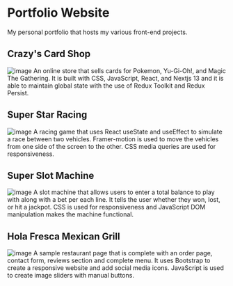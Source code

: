 # Portfolio Website
My personal portfolio that hosts my various front-end projects. 

## Crazy's Card Shop 
![image](https://github.com/fletchcoder/fletchcoder.github.io/assets/131314453/5c99db5d-5914-4a75-a7ea-897f56a64a7b)
An online store that sells cards for Pokemon, Yu-Gi-Oh!, and Magic The Gathering. It is built with CSS, JavaScript, React, and Nextjs 13 and it is able to maintain global state with the use of Redux Toolkit and Redux Persist.

## Super Star Racing 
![image](https://github.com/fletchcoder/fletchcoder.github.io/assets/131314453/ead998b7-504a-473d-9fb8-eb78a870ea72)
A racing game that uses React useState and useEffect to simulate a race between two vehicles. Framer-motion is used to move the vehicles from one side of the screen to the other. CSS media queries are used for responsiveness.

## Super Slot Machine 
![image](https://github.com/fletchcoder/fletchcoder.github.io/assets/131314453/64348ad1-9f96-4f96-80f8-33ccdc3ab5dc)
A slot machine that allows users to enter a total balance to play with along with a bet per each line. It tells the user whether they won, lost, or hit a jackpot. CSS is used for responsiveness and JavaScript DOM manipulation makes the machine functional.

## Hola Fresca Mexican Grill 
![image](https://github.com/fletchcoder/fletchcoder.github.io/assets/131314453/490006e0-715a-4fe8-936c-cad7f6dffd41)
A sample restaurant page that is complete with an order page, contact form, reviews section and complete menu. It uses Bootstrap to create a responsive website and add social media icons. JavaScript is used to create image sliders with manual buttons.


